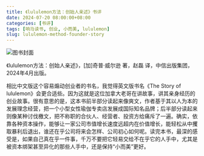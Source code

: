 ```yaml
---
title: 《lululemon方法：创始人亲述》书评
date: 2024-07-20 08:00:00+08:00
categories: [书评]
tags: [响马读书, 创业, 小而美, lululemon]
slug: lululemon-method-founder-story
---
```


<div class="p-3 text-center">
  <img class="img-fluid" src="/uploads/2024/0720/book-cover.png" alt="图书封面">
</div>

《lululemon方法：创始人亲述》，[加]奇普·威尔逊 著，赵磊 译，中信出版集团，2024年4月出版。

相比中文版这个容易煽动创业者的书名，我觉得英文版书名《The Story of lululemon》会更合适些。因为这就是这位加拿大老哥在讲故事，讲其亲身经历的创业故事。很有意思的是，这本书前半部分读起来像爽文，作者基于其以人为本的发展理念经营，把一个小型女性瑜伽专卖店发展成国际知名品牌；后半部分读起来则像某种讨伐檄文，把不称职的合伙人、经营者、投资方给痛斥了一遍。确实，依靠各种资本操作，能够让一家公司市值增长速度远超内在价值增长，能轻松从中攫取暴利后退出，谁还在乎公司将来会怎样、公司初心如何呢。读完本书，最深的感受是，如果自己真在乎一件事，千万不要把它轻易交给不在乎它的人手中，尤其是被资本绑架甚至异化的那些人手中，还是保持“小而美”更好。
